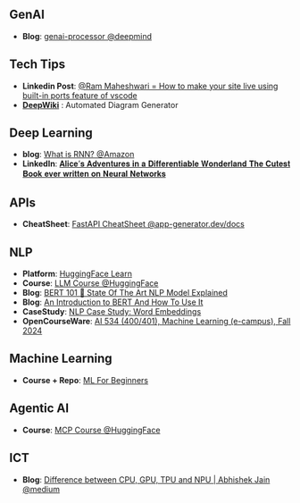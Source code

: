 

## GenAI
- **Blog**: [genai-processor @deepmind](https://developers.googleblog.com/en/genai-processors/)

## Tech Tips
- **Linkedin Post**: [@Ram Maheshwari = How to make your site live using built-in ports feature of vscode](https://www.linkedin.com/posts/rammcodes_html-css-javascript-ugcPost-7347161529860907008-mklg?utm_source=share&utm_medium=member_desktop&rcm=ACoAAEQCkOUBNA-E4AXpsYEvBxIlzGaGNCumDt4)
- **[DeepWiki](https://deepwiki.com/nadirhussainnn/nlp-py-autocompletion/2-system-architecture)** : Automated Diagram Generator 

## Deep Learning
- **blog**: [What is RNN? @Amazon](https://aws.amazon.com/what-is/recurrent-neural-network/)
- **LinkedIn**: [𝐀𝐥𝐢𝐜𝐞’𝐬 𝐀𝐝𝐯𝐞𝐧𝐭𝐮𝐫𝐞𝐬 𝐢𝐧 𝐚 𝐃𝐢𝐟𝐟𝐞𝐫𝐞𝐧𝐭𝐢𝐚𝐛𝐥𝐞 𝐖𝐨𝐧𝐝𝐞𝐫𝐥𝐚𝐧𝐝 𝐓𝐡𝐞 𝐂𝐮𝐭𝐞𝐬𝐭 𝐁𝐨𝐨𝐤 𝐞𝐯𝐞𝐫 𝐰𝐫𝐢𝐭𝐭𝐞𝐧 𝐨𝐧 𝐍𝐞𝐮𝐫𝐚𝐥 𝐍𝐞𝐭𝐰𝐨𝐫𝐤𝐬](https://www.linkedin.com/posts/iamarifalam_deep-learning-adventures-book-ugcPost-7347247607959719936-v51E?utm_source=share&utm_medium=member_desktop&rcm=ACoAAEQCkOUBNA-E4AXpsYEvBxIlzGaGNCumDt4)



## APIs
- **CheatSheet**: [FastAPI CheatSheet @app-generator.dev/docs](https://app-generator.dev/docs/technologies/fastapi/cheatsheet.html)



## NLP
- **Platform**: [HuggingFace Learn](https://huggingface.co/learn)
- **Course**: [LLM Course @HuggingFace](https://huggingface.co/learn/llm-course/chapter0/1?fw=pt)
- **Blog**: [BERT 101 🤗 State Of The Art NLP Model Explained](https://huggingface.co/blog/bert-101)
- **Blog**: [An Introduction to BERT And How To Use It](https://wandb.ai/mukilan/BERT_Sentiment_Analysis/reports/An-Introduction-to-BERT-And-How-To-Use-It--VmlldzoyNTIyOTA1)
- **CaseStudy**: [NLP Case Study: Word Embeddings](https://web.engr.oregonstate.edu/~huanlian/teaching/ML/2024fall/unit4/word_embeddings.html#exploration-4.2-nlp-case-study-word-embeddings)
- **OpenCourseWare**: [AI 534 (400/401), Machine Learning (e-campus), Fall 2024](https://web.engr.oregonstate.edu/~huanlian/teaching/ML/2024fall/)


## Machine Learning
- **Course + Repo**: [ML For Beginners](https://github.com/microsoft/ML-For-Beginners)


## Agentic AI
- **Course**: [MCP Course @HuggingFace](https://huggingface.co/learn/mcp-course/unit0/introduction)



## ICT 
- **Blog**: [Difference between CPU, GPU, TPU and NPU | Abhishek Jain @medium](https://medium.com/@abhishekjainindore24/difference-between-cpu-gpu-tpu-and-npu-09fca09f0bb6)
